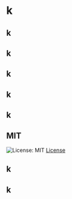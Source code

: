 # k
## k
## k
## k
## k
## k
## MIT
![License: MIT](https://img.shields.io/badge/License-MIT-yellow.svg)
[License](https://opensource.org/licenses/MIT)
## k
## k
